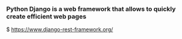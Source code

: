 ### Python Django is a web framework that allows to quickly create efficient web pages

$ https://www.django-rest-framework.org/
```